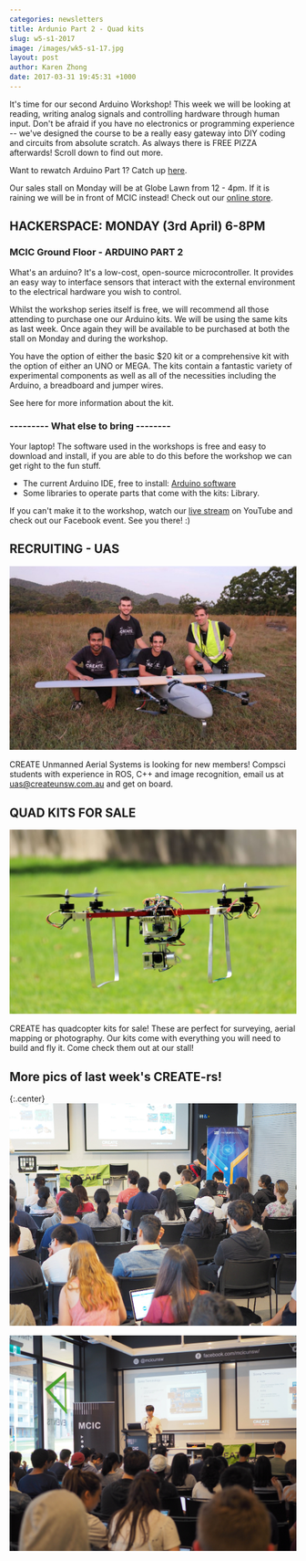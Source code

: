 ```yaml
---
categories: newsletters
title: Ardunio Part 2 - Quad kits
slug: w5-s1-2017
image: /images/wk5-s1-17.jpg
layout: post
author: Karen Zhong
date: 2017-03-31 19:45:31 +1000
---
```


It's time for our second Arduino Workshop! This week we will be looking at reading, writing analog signals and controlling hardware through human input. Don't be afraid if you have no electronics or programming experience -- we've designed the course to be a really easy gateway into DIY coding and circuits from absolute scratch. As always there is FREE PIZZA afterwards! Scroll down to find out more.

Want to rewatch Arduino Part 1? Catch up [here](https://www.youtube.com/watch?v=kCIE28aLjpc).

Our sales stall on Monday will be at Globe Lawn from 12 - 4pm. If it is raining we will be in front of MCIC instead! Check out our [online store](http://www.createunsw.com.au/store/).


## HACKERSPACE: MONDAY (3rd April) 6-8PM
### MCIC Ground Floor - ARDUINO PART 2

What's an arduino? It's a low-cost, open-source microcontroller. It provides an easy way to interface sensors that interact with the external environment to the electrical hardware you wish to control.

Whilst the workshop series itself is free, we will recommend all those attending to purchase one our Arduino kits. We will be using the same kits as last week. Once again they will be available to be purchased at both the stall on Monday and during the workshop.

You have the option of either the basic $20 kit or a comprehensive kit with the option of either an UNO or MEGA. The kits contain a fantastic variety of experimental components as well as all of the necessities including the Arduino, a breadboard and jumper wires.

See here for more information about the kit.

### ---------  What else to bring --------

Your laptop! The software used in the workshops is free and easy to download and install, if you are able to do this before the workshop we can get right to the fun stuff.
- The current Arduino IDE, free to install: [Arduino software](https://www.arduino.cc/en/Main/Software)
- Some libraries to operate parts that come with the kits: Library.


If you can't make it to the workshop, watch our [live stream](https://www.youtube.com/c/createunsw/live) on YouTube and check out our Facebook event. See you there! :)



## RECRUITING - UAS

![CREATE UAS](/images/uas.jpeg)

CREATE Unmanned Aerial Systems is looking for new members! Compsci students with experience in ROS, C++ and image recognition, email us at uas@createunsw.com.au and get on board.

## QUAD KITS FOR SALE

![Quadcopters](/images/quad.jpg)

CREATE has quadcopter kits for sale! These are perfect for surveying, aerial mapping or photography. Our kits come with everything you will need to build and fly it. Come check them out at our stall!

## More pics of last week's CREATE-rs!

{:.center}
![](/images/wk5-s1-17-1.jpg)

![](/images/wk5-s1-17-2.jpg)
